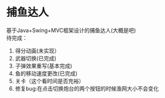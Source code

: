 # 捕鱼达人
基于Java+Swing+MVC框架设计的捕鱼达人(大概是吧)<br>
待完成：<br>
1. 得分动画(未实现）
2. 武器切换(已完成)
3. 子弹效果重写(基本完成)
4. 鱼的移动速度更改(已完成)
5. 关卡（这个看时间是否充裕）
6. 修复bug:在点击切换炮台的两个按钮的时候渔网大小不会变化

